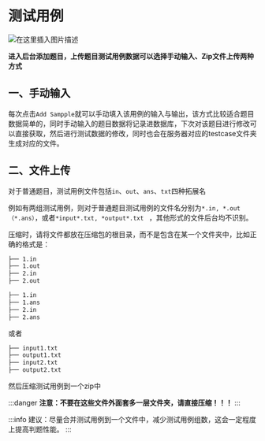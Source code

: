# 测试用例

![在这里插入图片描述](https://img-blog.csdnimg.cn/ad4851c069674b30af08f187363906c4.png?x-oss-process=image/watermark,type_d3F5LXplbmhlaQ,shadow_50,text_Q1NETiBASGltaXRfWkg=,size_20,color_FFFFFF,t_70,g_se,x_16)

**进入后台添加题目，上传题目测试用例数据可以选择手动输入、Zip文件上传两种方式**

## 一、手动输入

每次点击`Add Sampple`就可以手动填入该用例的输入与输出，该方式比较适合题目数据简单的，同时手动输入的题目数据将记录进数据库，下次对该题目进行修改可以直接获取，然后进行测试数据的修改，同时也会在服务器对应的testcase文件夹生成对应的文件。

## 二、文件上传

对于普通题目，测试用例文件包括`in`、`out`、`ans`、`txt`四种拓展名

例如有两组测试用例，则对于普通题目测试用例的文件名分别为`*.in, *.out（*.ans）`，或者`*input*.txt, *output*.txt ` ，其他形式的文件后台均不识别。

压缩时，请将文件都放在压缩包的根目录，而不是包含在某一个文件夹中，比如正确的格式是：

```bash
├── 1.in          
├── 1.out
├── 2.in
├── 2.out
```

```bash
├── 1.in
├── 1.ans
├── 2.in
├── 2.ans
```

或者

```bash
├── input1.txt          
├── output1.txt 
├── input2.txt 
├── output2.txt 
```

然后压缩测试用例到一个zip中

:::danger
**注意：不要在这些文件外面套多一层文件夹，请直接压缩！！！**
:::

:::info
建议：尽量合并测试用例到一个文件中，减少测试用例组数，这会一定程度上提高判题性能。
:::